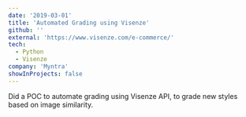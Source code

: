 ```yaml
---
date: '2019-03-01'
title: 'Automated Grading using Visenze'
github: ''
external: 'https://www.visenze.com/e-commerce/'
tech:
  - Python
  - Visenze
company: 'Myntra'
showInProjects: false
---
```


Did a POC to automate grading using Visenze API, to grade new styles based on image similarity.
